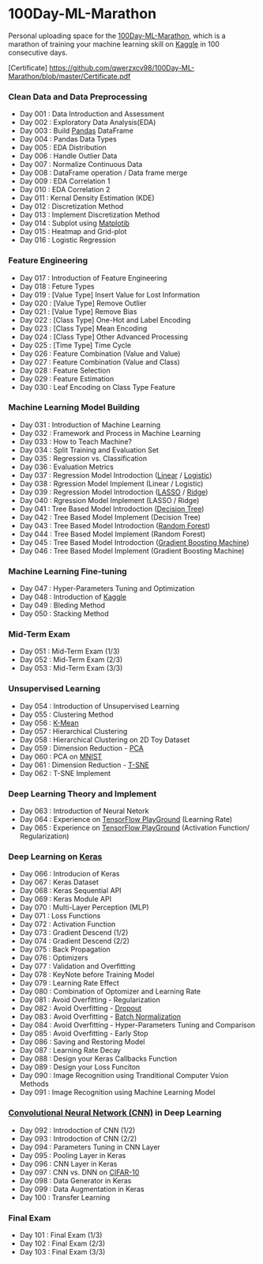 # 100Day-ML-Marathon

Personal uploading space for the [100Day-ML-Marathon](https://ai100-2.cupoy.com), which is a marathon of training your machine learning skill on [Kaggle](https://www.kaggle.com) in 100 consecutive days.

[Certificate] https://github.com/qwerzxcv98/100Day-ML-Marathon/blob/master/Certificate.pdf

### Clean Data and Data Preprocessing
- Day 001 : Data Introduction and Assessment
- Day 002 : Exploratory Data Analysis(EDA)
- Day 003 : Build [Pandas](https://pandas.pydata.org/) DataFrame
- Day 004 : Pandas Data Types
- Day 005 : EDA Distribution
- Day 006 : Handle Outlier Data
- Day 007 : Normalize Continuous Data
- Day 008 : DataFrame operation / Data frame merge
- Day 009 : EDA Correlation 1
- Day 010 : EDA Correlation 2
- Day 011 : Kernal Density Estimation (KDE)
- Day 012 : Discretization Method
- Day 013 : Implement Discretization Method
- Day 014 : Subplot using [Matplotib](https://matplotlib.org/)
- Day 015 : Heatmap and Grid-plot
- Day 016 : Logistic Regression
### Feature Engineering
- Day 017 : Introduction of Feature Engineering
- Day 018 : Feture Types
- Day 019 : [Value Type] Insert Value for Lost Information
- Day 020 : [Value Type] Remove Outlier
- Day 021 : [Value Type] Remove Bias
- Day 022 : [Class Type] One-Hot and Label Encoding
- Day 023 : [Class Type] Mean Encoding
- Day 024 : [Class Type] Other Advanced Processing
- Day 025 : [Time Type] Time Cycle
- Day 026 : Feature Combination (Value and Value)
- Day 027 : Feature Combination (Value and Class)
- Day 028 : Feature Selection
- Day 029 : Feature Estimation
- Day 030 : Leaf Encoding on Class Type Feature
### Machine Learning Model Building
- Day 031 : Introduction of Machine Learning
- Day 032 : Framework and Process in Machine Learning
- Day 033 : How to Teach Machine?
- Day 034 : Split Training and Evaluation Set
- Day 035 : Regression vs. Classification
- Day 036 : Evaluation Metrics
- Day 037 : Regression Model Introdoction ([Linear](https://en.wikipedia.org/wiki/Linear_regression) / [Logistic](https://en.wikipedia.org/wiki/Logistic_regression))
- Day 038 : Rgression Model Implement (Linear / Logistic)
- Day 039 : Regression Model Introdoction ([LASSO](https://en.wikipedia.org/wiki/Lasso_(statistics)) / [Ridge](https://en.wikipedia.org/wiki/Tikhonov_regularization))
- Day 040 : Rgression Model Implement (LASSO / Ridge)
- Day 041 : Tree Based Model Introdoction ([Decision Tree](https://en.wikipedia.org/wiki/Decision_tree))
- Day 042 : Tree Based Model Implement (Decision Tree)
- Day 043 : Tree Based Model Introdoction ([Random Forest](https://en.wikipedia.org/wiki/Random_forest))
- Day 044 : Tree Based Model Implement (Random Forest)
- Day 045 : Tree Based Model Introdoction ([Gradient Boosting Machine](https://en.wikipedia.org/wiki/Gradient_boosting))
- Day 046 : Tree Based Model Implement (Gradient Boosting Machine)
### Machine Learning Fine-tuning
- Day 047 : Hyper-Parameters Tuning and Optimization
- Day 048 : Introduction of [Kaggle](https://www.kaggle.com)
- Day 049 : Bleding Method
- Day 050 : Stacking Method
### Mid-Term Exam
- Day 051 : Mid-Term Exam (1/3)
- Day 052 : Mid-Term Exam (2/3)
- Day 053 : Mid-Term Exam (3/3)
### Unsupervised Learning
- Day 054 : Introduction of Unsupervised Learning
- Day 055 : Clustering Method
- Day 056 : [K-Mean](https://en.wikipedia.org/wiki/K-means_clustering)
- Day 057 : Hierarchical Clustering
- Day 058 : Hierarchical Clustering on 2D Toy Dataset
- Day 059 : Dimension Reduction - [PCA](https://en.wikipedia.org/wiki/Principal_component_analysis)
- Day 060 : PCA on [MNIST](http://yann.lecun.com/exdb/mnist/)
- Day 061 : Dimension Reduction - [T-SNE](https://en.wikipedia.org/wiki/T-distributed_stochastic_neighbor_embedding)
- Day 062 : T-SNE Implement
### Deep Learning Theory and Implement
- Day 063 : Introduction of Neural Netork
- Day 064 : Experience on [TensorFlow PlayGround](https://playground.tensorflow.org) (Learning Rate)
- Day 065 : Experience on [TensorFlow PlayGround](https://playground.tensorflow.org) (Activation Function/ Regularization)
### Deep Learning on [Keras](https://keras.io/)
- Day 066 : Introducion of Keras
- Day 067 : Keras Dataset
- Day 068 : Keras Sequential API
- Day 069 : Keras Module API
- Day 070 : Multi-Layer Perception (MLP)
- Day 071 : Loss Functions
- Day 072 : Activation Function
- Day 073 : Gradient Descend (1/2)
- Day 074 : Gradient Descend (2/2)
- Day 075 : Back Propagation
- Day 076 : Optimizers
- Day 077 : Validation and Overfitting
- Day 078 : KeyNote before Training Model
- Day 079 : Learning Rate Effect
- Day 080 : Combination of Optomizer and Learning Rate
- Day 081 : Avoid Overfitting - Regularization
- Day 082 : Avoid Overfitting - [Dropout](https://en.wikipedia.org/wiki/Dropout_(neural_networks))
- Day 083 : Avoid Overfitting - [Batch Normalization](https://en.wikipedia.org/wiki/Batch_normalization)
- Day 084 : Avoid Overfitting - Hyper-Parameters Tuning and Comparison
- Day 085 : Avoid Overfitting - Early Stop
- Day 086 : Saving and Restoring Model
- Day 087 : Learning Rate Decay
- Day 088 : Design your Keras Callbacks Function
- Day 089 : Design your Loss Funciton
- Day 090 : Image Recognition using Tranditional Computer Vsion Methods 
- Day 091 : Image Recognition using Machine Learning Model
### [Convolutional Neural Network (CNN)](https://en.wikipedia.org/wiki/Convolutional_neural_network) in Deep Learning
- Day 092 : Introdoction of CNN (1/2)
- Day 093 : Introdoction of CNN (2/2)
- Day 094 : Parameters Tuning in CNN Layer
- Day 095 : Pooling Layer in Keras
- Day 096 : CNN Layer in Keras
- Day 097 : CNN vs. DNN on [CIFAR-10](https://www.cs.toronto.edu/~kriz/cifar.html)
- Day 098 : Data Generator in Keras
- Day 099 : Data Augmentation in Keras
- Day 100 : Transfer Learning
### Final Exam
- Day 101 : Final Exam (1/3)
- Day 102 : Final Exam (2/3)
- Day 103 : Final Exam (3/3)